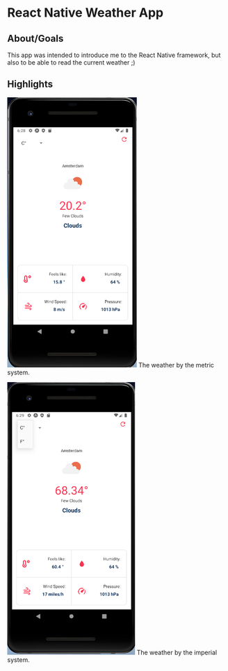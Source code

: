 # React Native Weather App

## About/Goals

This app was intended to introduce me to the React Native framework, but also to be able to read the current weather ;)

## Highlights

![metric](/assets/metric.png)
The weather by the metric system.

![imperial](/assets/imperial.png)
The weather by the imperial system.
